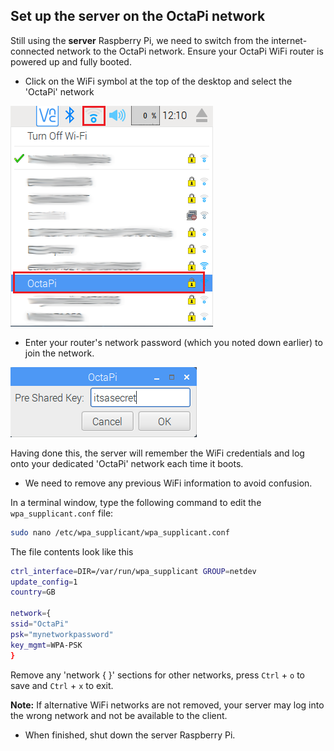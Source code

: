 ## Set up the server on the OctaPi network

Still using the **server** Raspberry Pi, we need to switch from the internet-connected network to the OctaPi network. Ensure your OctaPi WiFi router is powered up and fully booted.

- Click on the WiFi symbol at the top of the desktop and select the 'OctaPi' network

 ![Click on the Wifi symbol](images/click-wifi.png)

- Enter your router's network password (which you noted down earlier) to join the network.

 ![Enter the password](images/type-password.png)

 Having done this, the server will remember the WiFi credentials and log onto your dedicated 'OctaPi' network each time it boots.

- We need to remove any previous WiFi information to avoid confusion.

 In a terminal window, type the following command to edit the `wpa_supplicant.conf` file:

 ```bash
 sudo nano /etc/wpa_supplicant/wpa_supplicant.conf
 ```

 The file contents look like this

 ```bash
 ctrl_interface=DIR=/var/run/wpa_supplicant GROUP=netdev
 update_config=1
 country=GB

 network={
 ssid="OctaPi"
 psk="mynetworkpassword"
 key_mgmt=WPA-PSK
 }
 ```

 Remove any 'network { }' sections for other networks, press `Ctrl` + `o` to save and `Ctrl` + `x` to exit.

 **Note:** If alternative WiFi networks are not removed, your server may log into the wrong network and not be available to the client.

- When finished, shut down the server Raspberry Pi.

